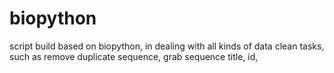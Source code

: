 # biopython
script build based on biopython, in dealing with all kinds of data clean tasks, such as remove duplicate sequence, grab sequence title, id, 
